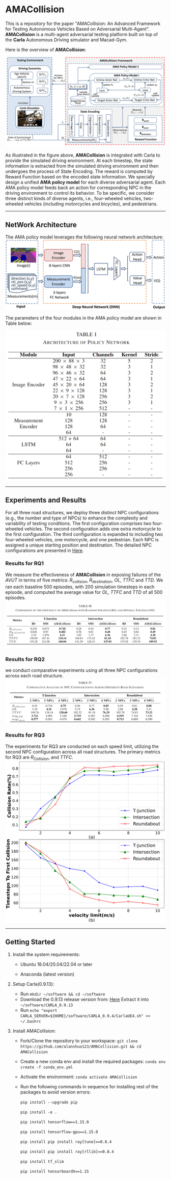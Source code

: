 # AMACollision

This is a repository for the paper "AMACollision: An Advanced Framework for Testing Autonomous Vehicles Based on Adversarial Multi-Agent". **AMACollision** is a multi-agent adversarial testing platform built on top of the **Carla** Autonomous Driving simulator and Macad-Gym. 

Here is the overview of **AMACollision**:

<img src="./figure/overview.png" alt="avatar" />

As illustrated in the figure above, **AMACollision** is integrated with Carla to provide the simulated driving environment. At each timestep, the state information is extracted from the simulated driving environment and then undergoes the process of State Encoding. The reward is computed by Reward Function based on the encoded state information. We specially design a unified **AMA policy model** for each diverse adversarial agent. Each AMA policy model feeds back an action for corresponding NPC in the driving environment to control its behavior. To be specific, we consider three distinct kinds of diverse agents, i.e., four-wheeled vehicles, two-wheeled vehicles (including motorcycles and bicycles), and pedestrians. 



------

## NetWork Architecture
The AMA policy model leverages the following neural network architecture:
<img src="./figure/NetworkArchitecture.png" alt="avatar" />

The parameters of the four modules in the AMA policy model are shown in Table below:

<img src="./figure/parametersOfDNN.png" alt="avatar" />

------

## Experiments and Results
For all three road structures, we deploy three distinct NPC configurations (e.g., the number and type of NPCs) to enhance the complexity and variability of testing conditions. The first configuration comprises two four-wheeled vehicles. The second configuration adds one extra motorcycle to the first configuration. The third configuration is expanded to including two four-wheeled vehicles, one motorcycle, and one pedestrian. Each NPC is assigned a unique starting position and destination. The detailed NPC configurations are presented in  [Here](https://github.com/alanshuo123/AMACollision/blob/main/doc/experimentSetup.md).

### Results for RQ1
We measure the effectiveness of **AMACollision** in exposing failures of the *AVUT* in terms of five metrics: $R_{collision}$, $R_{destination}$, $OL$, $TTFC$ and $TTD$. We ran each baseline 500 episodes, with 200 simulation timesteps in each episode, and computed the average value for $OL$, $TTFC$ and $TTD$ of all 500 episodes.
<img src="./figure/resultForRQ1.png" alt="avatar" />

### Results for RQ2
we conduct comparative experiments using all three NPC configurations across each road structure. 
<img src="./figure/resultForRQ2.png" alt="avatar" />

### Results for RQ3
The experiments for RQ3 are conducted on each speed limit, utilizing the second NPC configuration across all road structures. The primary metrics for RQ3 are $R_{Collision}$, and $TTFC$.
<img src="./figure/resultForRQ3.png" alt="avatar" />

------



## Getting Started

1. Install the system requirements:
   
    - Ubuntu 18.04/20.04/22.04 or later
	
	- Anaconda (latest version)
	
2. Setup Carla(0.9.13):

    - Run `mkdir ~/software && cd ~/software`
    - Download the 0.9.13 release version from: [Here](https://github.com/carla-simulator/carla/releases) Extract it into `~/software/CARLA_0.9.13`
    - Run `echo "export CARLA_SERVER=${HOME}/software/CARLA_0.9.4/CarlaUE4.sh" >> ~/.bashrc`

3. Install AMACollision:

   - Fork/Clone the repository to your workspace:
     `git clone https://github.com/alanshuo123/AMACollision.git && cd AMACollision`

   - Create a new conda env and install the required packages:
     `conda env create -f conda_env.yml`

   - Activate the environment:
     `conda activate AMACollision`

   - Run the following commands in sequence for installing rest of the packages to avoid version errors:

     `pip install --upgrade pip`

     `pip install -e .` 

     `pip install tensorflow==1.15.0`

     `pip install tensorflow-gpu==1.15.0`

     `pip install pip install ray[tune]==0.8.4`

     `pip install pip install ray[rllib]==0.8.4`

     `pip install tf_slim`

     `pip install tensorboardX==1.15`
